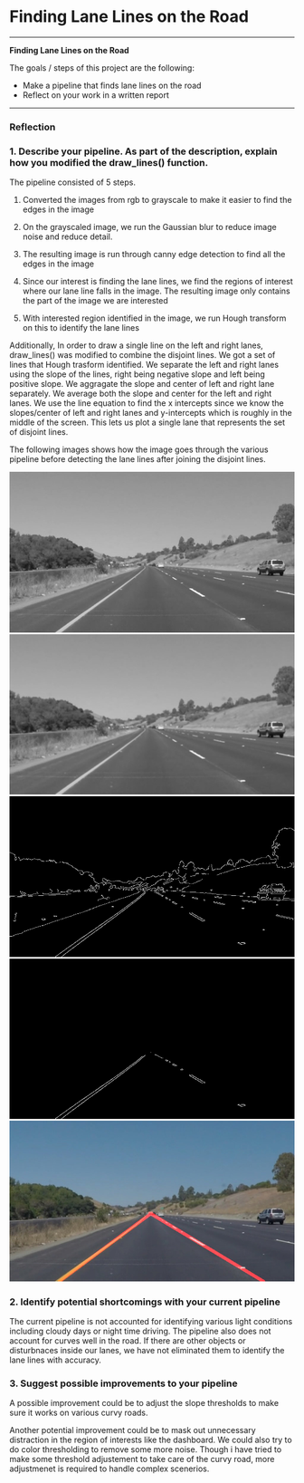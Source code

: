 # **Finding Lane Lines on the Road** 

---

**Finding Lane Lines on the Road**

The goals / steps of this project are the following:
* Make a pipeline that finds lane lines on the road
* Reflect on your work in a written report


[//]: # (Image References)

[image1]: ./examples/grayscale.jpg "Grayscale"

---

### Reflection

### 1. Describe your pipeline. As part of the description, explain how you modified the draw_lines() function.

The pipeline consisted of 5 steps. 

1. Converted the images from rgb to grayscale to make it easier to find the edges in the image

2. On the grayscaled image, we run the Gaussian blur to reduce image noise and reduce detail.

3. The resulting image is run through canny edge detection to find all the edges in the image

4. Since our interest is finding the lane lines, we find the regions of interest where our lane line falls in the image. The resulting image only contains the part of the image we are interested

5. With interested region identified in the image, we run Hough transform on this to identify the lane lines

Additionally, In order to draw a single line on the left and right lanes, draw_lines() was modified to combine the disjoint lines. We got a set of lines that Hough trasform identified. We separate the left and right lanes using the slope of the lines, right being negative slope and left being positive slope. We aggragate the slope and center of left and right lane separately. We average both the slope and center for the left and right lanes. We use the line equation to find the x intercepts since we know the slopes/center of left and right lanes and y-intercepts which is roughly in the middle of the screen. This lets us plot a single lane that represents the set of disjoint lines.

The following images shows how the image goes through the various pipeline before detecting the lane lines after joining the disjoint lines.

![Gray Scale](./examples/grayscale_mine.jpg)
![Gaussian Blur](./examples/gaussian_blur.jpg)
![canny Image](./examples/canny_image.jpg)
![Region Of Interest](./examples/region_interest_mine.jpg)
![Hough Image](./examples/hough_image.jpg)

### 2. Identify potential shortcomings with your current pipeline

The current pipeline is not accounted for identifying various light conditions including cloudy days or night time driving. The pipeline also does not account for curves well in the road. If there are other objects or disturbnaces inside our lanes, we have not eliminated them to identify the lane lines with accuracy.


### 3. Suggest possible improvements to your pipeline

A possible improvement could be to adjust the slope thresholds to make sure it works on various curvy roads.

Another potential improvement could be to mask out unnecessary distraction in the region of interests like the dashboard. We could also try to do color thresholding to remove some more noise. Though i have tried to make some threshold adjustement to take care of the curvy road, more adjustmenet is required to handle complex scenerios.
